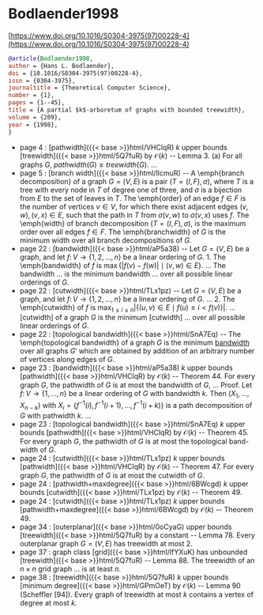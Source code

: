 # Bodlaender1998

[https://www.doi.org/10.1016/S0304-3975(97)00228-4](https://www.doi.org/10.1016/S0304-3975(97)00228-4)

```bibtex
@article{Bodlaender1998,
author = {Hans L. Bodlaender},
doi = {10.1016/S0304-3975(97)00228-4},
issn = {0304-3975},
journaltitle = {Theoretical Computer Science},
number = {1},
pages = {1--45},
title = {A partial $k$-arboretum of graphs with bounded treewidth},
volume = {209},
year = {1998},
}
```
* page 4 : [pathwidth]({{< base >}}html/VHClqR) $k$ upper bounds [treewidth]({{< base >}}html/5Q7fuR) by $\mathcal O(k)$ -- Lemma 3. (a) For all graphs $G$, $pathwidth(G) \ge treewidth(G)$. ...
* page 5 : [branch width]({{< base >}}html/lIcmuR) -- A \emph{branch decomposition} of a graph $G=(V,E)$ is a pair $(T=(I,F),\sigma)$, where $T$ is a tree with every node in $T$ of degree one of three, and $\sigma$ is a bijection from $E$ to the set of leaves in $T$. The \emph{order} of an edge $f \in F$ is the number of vertices $v \in V$, for which there exist adjacent edges $(v,w),(v,x) \in E$, such that the path in $T$ from $\sigma(v,w)$ to $\sigma(v,x)$ uses $f$. The \emph{width} of branch decomposition $(T=(I,F),\sigma)$, is the maximum order over all edges $f \in F$. The \emph{branchwidth} of $G$ is the minimum width over all branch decompositions of $G$.
* page 22 : [bandwidth]({{< base >}}html/aP5a38) -- Let $G=(V,E)$ be a graph, and let $f\colon V\to \{1,2,\dots,n\}$ be a linear ordering of $G$. 1. The \emph{bandwidth} of $f$ is $\max\{|f(v)-f(w)| \mid (v,w) \in E\}$. ... The bandwidth ... is the minimum bandwidth ... over all possible linear orderings of $G$.
* page 22 : [cutwidth]({{< base >}}html/TLx1pz) -- Let $G=(V,E)$ be a graph, and let $f\colon V\to \{1,2,\dots,n\}$ be a linear ordering of $G$. ... 2. The \emph{cutwidth} of $f$ is $\max_{1\le i\le n} |\{(u,v)\in E \mid f(u) \le i < f(v) \}|$. ... [cutwidth] of a graph $G$ is the minimum [cutwidth] ... over all possible linear orderings of $G$.
* page 22 : [topological bandwidth]({{< base >}}html/SnA7Eq) -- The \emph{topological bandwidth} of a graph $G$ is the minimum [bandwidth](../aP5a38) over all graphs $G'$ which are obtained by addition of an arbitrary number of vertices along edges of $G$.
* page 23 : [bandwidth]({{< base >}}html/aP5a38) $k$ upper bounds [pathwidth]({{< base >}}html/VHClqR) by $\mathcal O(k)$ -- Theorem 44. For every graph $G$, the pathwidth of $G$ is at most the bandwidth of $G$, ... Proof. Let $f \colon V\to \{1,\dots,n\}$ be a linear ordering of $G$ with bandwidth $k$. Then $(X_1,\dots,X_{n-k})$ with $X_i=\{f^{-1}(i), f^{-1}(i+1), \dots, f^{-1}(i+k)\}$ is a path decomposition of $G$ with pathwidth $k$. ...
* page 23 : [topological bandwidth]({{< base >}}html/SnA7Eq) $k$ upper bounds [pathwidth]({{< base >}}html/VHClqR) by $\mathcal O(k)$ -- Theorem 45. For every graph $G$, the pathwidth of $G$ is at most the topological band-width of $G$.
* page 24 : [cutwidth]({{< base >}}html/TLx1pz) $k$ upper bounds [pathwidth]({{< base >}}html/VHClqR) by $\mathcal O(k)$ -- Theorem 47. For every graph $G$, the pathwidth of $G$ is at most the cutwidth of $G$.
* page 24 : [pathwidth+maxdegree]({{< base >}}html/6BWcgd) $k$ upper bounds [cutwidth]({{< base >}}html/TLx1pz) by $\mathcal O(k)$ -- Theorem 49.
* page 24 : [cutwidth]({{< base >}}html/TLx1pz) $k$ upper bounds [pathwidth+maxdegree]({{< base >}}html/6BWcgd) by $\mathcal O(k)$ -- Theorem 49.
* page 34 : [outerplanar]({{< base >}}html/0oCyaG) upper bounds [treewidth]({{< base >}}html/5Q7fuR) by a constant -- Lemma 78. Every outerplanar graph $G=(V,E)$ has treewidth at most 2.
* page 37 : graph class [grid]({{< base >}}html/lfYXuK) has unbounded [treewidth]({{< base >}}html/5Q7fuR) -- Lemma 88. The treewidth of an $n \times n$ grid graph ... is at least $n$.
* page 38 : [treewidth]({{< base >}}html/5Q7fuR) $k$ upper bounds [minimum degree]({{< base >}}html/GPmOeT) by $\mathcal O(k)$ -- Lemma 90 (Scheffler [94]). Every graph of treewidth at most $k$ contains a vertex of degree at most $k$.